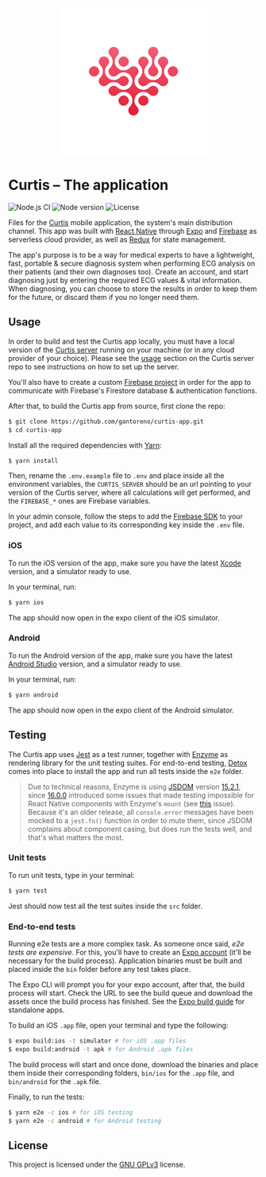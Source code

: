 <div align="center">
  <img src="assets/logo.svg" width="300" height="300"></img>
</div>

# Curtis – The application

![Node.js CI](https://github.com/gantoreno/curtis-app/workflows/Node.js%20CI/badge.svg) ![Node version](https://img.shields.io/badge/node-v14.x-brightgreen) ![License](https://img.shields.io/github/license/gantoreno/curtis-app)

Files for the [Curtis](https://github.com/gantoreno/curtis-engine) mobile application, the system's main distribution channel. This app was built with [React Native](https://reactnative.dev/) through [Expo](https://expo.io/) and [Firebase](https://firebase.google.com/) as serverless cloud provider, as well as [Redux](https://es.redux.js.org/) for state management.

The app's purpose is to be a way for medical experts to have a lightweight, fast, portable & secure diagnosis system when performing ECG analysis on their patients (and their own diagnoses too). Create an account, and start diagnosing just by entering the required ECG values & vital information. When diagnosing, you can choose to store the results in order to keep them for the future, or discard them if you no longer need them.

## Usage

In order to build and test the Curtis app locally, you must have a local version of the [Curtis server](https://github.com/gantoreno/curtis-server) running on your machine (or in any cloud provider of your choice). Please see the [usage](https://github.com/gantoreno/curtis-server#usage) section on the Curtis server repo to see instructions on how to set up the server.

You'll also have to create a custom [Firebase project](https://console.firebase.google.com/) in order for the app to communicate with Firebase's Firestore database & authentication functions.

After that, to build the Curtis app from source, first clone the repo:

```sh
$ git clone https://github.com/gantoreno/curtis-app.git
$ cd curtis-app
```

Install all the required dependencies with [Yarn](https://yarnpkg.com/):

```sh
$ yarn install
```

Then, rename the `.env.example` file to `.env` and place inside all the environment variables, the `CURTIS_SERVER` should be an url pointing to your version of the Curtis server, where all calculations will get performed, and the `FIREBASE_*` ones are Firebase variables.

In your admin console, follow the steps to add the [Firebase SDK](https://firebase.google.com/docs/web/setup?hl=es) to your project, and add each value to its corresponding key inside the `.env` file.

### iOS

To run the iOS version of the app, make sure you have the latest [Xcode](https://developer.apple.com/xcode/) version, and a simulator ready to use.

In your terminal, run:

```sh
$ yarn ios
```

The app should now open in the expo client of the iOS simulator.

### Android

To run the Android version of the app, make sure you have the latest [Android Studio](https://developer.android.com/studio?hl=es-419&gclid=Cj0KCQiA6t6ABhDMARIsAONIYyzR_TZ4XM8PJdM1ihZAC2up8BVMKTw0U2nVquJAN5fi2rpxaCGNYpMaAiRkEALw_wcB&gclsrc=aw.ds) version, and a simulator ready to use.

In your terminal, run:

```sh
$ yarn android
```

The app should now open in the expo client of the Android simulator.

## Testing

The Curtis app uses [Jest](https://jestjs.io/) as a test runner, together with [Enzyme](https://enzymejs.github.io/enzyme/) as rendering library for the unit testing suites. For end-to-end testing, [Detox](https://github.com/wix/Detox) comes into place to install the app and run all tests inside the `e2e` folder.

> Due to technical reasons, Enzyme is using [JSDOM](https://github.com/jsdom/jsdom/releases) version [15.2.1](https://github.com/jsdom/jsdom/releases/tag/15.2.1), since [16.0.0](https://github.com/jsdom/jsdom/releases/tag/16.0.0) introduced some issues that made testing impossible for React Native components with Enzyme's `mount` (see [this](https://github.com/enzymejs/enzyme/issues/2437) issue). Because it's an older release, all `console.error` messages have been mocked to a `jest.fn()` function in order to mute them, since JSDOM complains about component casing, but does run the tests well, and that's what matters the most.

### Unit tests

To run unit tests, type in your terminal:

```sh
$ yarn test
```

Jest should now test all the test suites inside the `src` folder.

### End-to-end tests

Running e2e tests are a more complex task. As someone once said, _e2e tests are expensive_. For this, you'll have to create an [Expo account](https://expo.io/signup) (it'll be necessary for the build process). Application binaries must be built and placed inside the `bin` folder before any test takes place.

The Expo CLI will prompt you for your expo account, after that, the build process will start. Check the URL to see the build queue and download the assets once the build process has finished. See the [Expo build guide](https://docs.expo.io/distribution/building-standalone-apps/) for standalone apps.

To build an iOS `.app` file, open your terminal and type the following:

```sh
$ expo build:ios -t simulator # for iOS .app files
$ expo build:android -t apk # for Android .apk files
```

The build process will start and once done, download the binaries and place them inside their corresponding folders, `bin/ios` for the `.app` file, and `bin/android` for the `.apk` file.

Finally, to run the tests:

```sh
$ yarn e2e -c ios # for iOS testing
$ yarn e2e -c android # for Android testing
```

## License

This project is licensed under the [GNU GPLv3](https://www.gnu.org/licenses/gpl-3.0.html) license.
